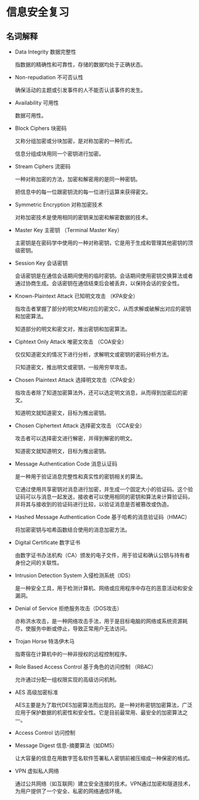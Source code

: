 # 信息安全复习

## 名词解释

* Data Integrity 数据完整性  

    指数据的精确性和可靠性，存储的数据均处于正确状态。

* Non-repudiation 不可否认性

    确保活动的主题或引发事件的人不能否认该事件的发生。

* Availability 可用性

    数据可用性。

* Block Ciphers 块密码

    又称分组加密或分块加密，是对称加密的一种形式。

    信息分组成块用同一个密钥进行加密。

* Stream Ciphers 流密码

    一种对称加密的方法，加密和解密用的是同一种密钥。

    把信息中的每一位跟密钥流的每一位进行运算来获得密文。

* Symmetric Encryption 对称加密技术

    对称加密技术是使用相同的密钥来加密和解密数据的技术。

*  Master Key 主密钥 （Terminal Master Key）

    主密钥是在密码学中使用的一种对称密钥，它是用于生成和管理其他密钥的顶级密钥。

* Session Key 会话密钥

    会话密钥是在通信会话期间使用的临时密钥。会话期间使用密钥交换算法或者通过协商生成。会话密钥在通信结束后会被丢弃，以保持会话的安全性。

* Known-Plaintext Attack  已知明文攻击 （KPA安全）

    指攻击者掌握了部分的明文M和对应的密文C，从而求解或破解出对应的密钥和加密算法。

    知道部分的明文和密文对，推出密钥和加密算法。

* Ciphtext Only Attack 唯密文攻击 （COA安全）

    仅仅知道密文的情况下进行分析，求解明文或密钥的密码分析方法。

    只知道密文，推出明文或密钥，一般用穷举攻击。

* Chosen Plaintext Attack 选择明文攻击（CPA安全）

    指攻击者除了知道加密算法外，还可以选定明文消息，从而得到加密后的密文。

    知道明文就知道密文，目标为推出密钥。

* Chosen Ciphertext Attack 选择密文攻击 （CCA安全）

    攻击者可以选择密文进行解密，并得到解密的明文。

    知道密文就知道明文，目标为推出密钥。

* Message Authentication Code 消息认证码

    是一种用于验证消息完整性和真实性的密钥相关的算法。

    它通过使用共享密钥对消息进行加密，并生成一个固定大小的验证码。这个验证码可以与消息一起发送，接收者可以使用相同的密钥和算法来计算验证码，并将其与接收到的验证码进行比较，以验证消息是否被篡改或伪造。

* Hashed Message Authentication Code  基于哈希的消息验证码（HMAC）

    将加密密钥与哈希函数结合使用的消息加密方法。

* Digital Certificate 数字证书

    由数字证书办法机构（CA）颁发的电子文件，用于验证和确认公钥与持有者身份之间的关联性。

* Intrusion Detection System 入侵检测系统（IDS）

    是一种安全工具，用于检测计算机、网络或应用程序中存在的恶意活动和安全漏洞。

* Denial of Service 拒绝服务攻击（DOS攻击）

    亦称洪水攻击，是一种网络攻击手法，用于是目标电脑的网络或系统资源耗尽，使服务中断或停止，导致正常用户无法访问。

* Trojan Horse 特洛伊木马

    指寄宿在计算机中的一种非授权的远程控制程序。

* Role Based Access Control 基于角色的访问控制  （RBAC）

    允许通过分配一组权限实现的高级访问机制。

* AES  高级加密标准

    AES主要是为了取代DES加密算法而出现的。是一种对称密钥加密算法，广泛应用于保护数据的机密性和安全性。它是目前最常用、最安全的加密算法之一。

* Access Control 访问控制

* Message Digest 信息-摘要算法（如DM5）

    让大容量的信息在用数字签名软件签署私人密钥前被压缩成一种保密的格式。

* VPN 虚拟私人网络

    通过公共网络（如互联网）建立安全连接的技术。VPN通过加密和隧道技术，为用户提供了一个安全、私密的网络通信环境。



